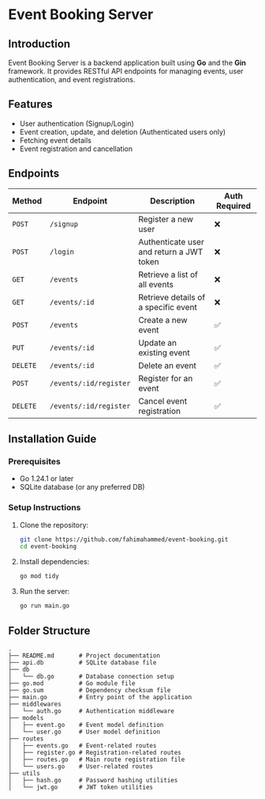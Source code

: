# Event Booking Server

## Introduction
Event Booking Server is a backend application built using **Go** and the **Gin** framework. It provides RESTful API endpoints for managing events, user authentication, and event registrations.

## Features
- User authentication (Signup/Login)
- Event creation, update, and deletion (Authenticated users only)
- Fetching event details
- Event registration and cancellation

## Endpoints

| Method | Endpoint | Description | Auth Required |
|--------|----------|-------------|---------------|
| `POST` | `/signup` | Register a new user | ❌ |
| `POST` | `/login` | Authenticate user and return a JWT token | ❌ |
| `GET` | `/events` | Retrieve a list of all events | ❌ |
| `GET` | `/events/:id` | Retrieve details of a specific event | ❌ |
| `POST` | `/events` | Create a new event | ✅ |
| `PUT` | `/events/:id` | Update an existing event | ✅ |
| `DELETE` | `/events/:id` | Delete an event | ✅ |
| `POST` | `/events/:id/register` | Register for an event | ✅ |
| `DELETE` | `/events/:id/register` | Cancel event registration | ✅ |

## Installation Guide

### Prerequisites
- Go 1.24.1 or later
- SQLite database (or any preferred DB)

### Setup Instructions
1. Clone the repository:
   ```sh
   git clone https://github.com/fahimahammed/event-booking.git
   cd event-booking
   ```
2. Install dependencies:
   ```sh
   go mod tidy
   ```
3. Run the server:
   ```sh
   go run main.go
   ```

## Folder Structure
```
.
├── README.md       # Project documentation
├── api.db          # SQLite database file
├── db
│   └── db.go       # Database connection setup
├── go.mod          # Go module file
├── go.sum          # Dependency checksum file
├── main.go         # Entry point of the application
├── middlewares
│   └── auth.go     # Authentication middleware
├── models
│   ├── event.go    # Event model definition
│   └── user.go     # User model definition
├── routes
│   ├── events.go   # Event-related routes
│   ├── register.go # Registration-related routes
│   ├── routes.go   # Main route registration file
│   └── users.go    # User-related routes
├── utils
│   ├── hash.go     # Password hashing utilities
│   └── jwt.go      # JWT token utilities
```


<!-- ## Preparing Statements vs Directly Executing Queries (Prepare() vs Exec()/Query())

And we did this by following different approaches:

- **DB.Exec()** (when we created the tables)

- **Prepare() + stmt.Exec()** (when we inserted data into the database)

- **DB.Query()** (when we fetched data from the database)

- Using **Prepare()** is 100% optional! You could send all your commands directly via Exec() or Query().


#### The difference between those two methods then just is whether you're fetching data from the database (=> use Query()) or your manipulating the database / data in the database (=> use Exec()).

#### But what's the advantage of using Prepare()?

- **Prepare()** prepares a SQL statement - this can lead to **better performance** if the same statement is executed multiple times (potentially with different data for its placeholders).

- This is only true, if the prepared statement is not closed (stmt.Close()) in between those executions. In that case, there wouldn't be any advantages.

- And, indeed, in this application, we are calling stmt.Close() directly after calling stmt.Exec(). So here, it really wouldn't matter which approach you're using.

- But in order to show you the different ways of using the sql package, I decided to also include this preparation approach in this course. -->